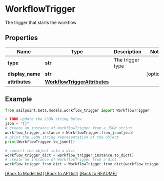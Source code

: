 # WorkflowTrigger

The trigger that starts the workflow

## Properties

Name | Type | Description | Notes
------------ | ------------- | ------------- | -------------
**type** | **str** | The trigger type | 
**display_name** | **str** |  | [optional] 
**attributes** | [**WorkflowTriggerAttributes**](WorkflowTriggerAttributes.md) |  | 

## Example

```python
from sailpoint.beta.models.workflow_trigger import WorkflowTrigger

# TODO update the JSON string below
json = "{}"
# create an instance of WorkflowTrigger from a JSON string
workflow_trigger_instance = WorkflowTrigger.from_json(json)
# print the JSON string representation of the object
print(WorkflowTrigger.to_json())

# convert the object into a dict
workflow_trigger_dict = workflow_trigger_instance.to_dict()
# create an instance of WorkflowTrigger from a dict
workflow_trigger_from_dict = WorkflowTrigger.from_dict(workflow_trigger_dict)
```
[[Back to Model list]](../README.md#documentation-for-models) [[Back to API list]](../README.md#documentation-for-api-endpoints) [[Back to README]](../README.md)


